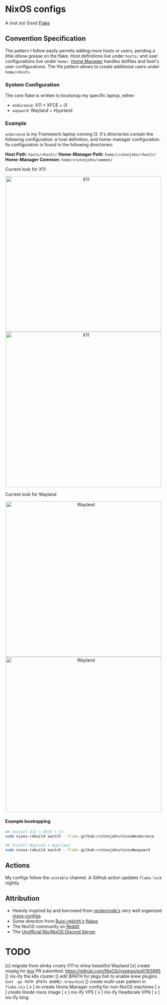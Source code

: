 # NixOS configs

A (not so) Good [Flake][1]

## Convention Specification

The pattern I follow easily permits adding more hosts or users, pending a little elbow grease on the flake. Host definitions
live under `hosts/` and user configurations live under `home/`. [Home Manager][2] handles dotfiles and host's user configurations.
The file pattern allows to create additional users under `home/<host>`.

### System Configuration

The core flake is written to bootstrap my specific laptop, either:

- `endurance`: X11 + XFCE + i3
- `wayward`: Wayland + Hyprland

### Example

`endurance` is my Framework laptop running i3. It's directories contain the following configuration: a host definition,
and home-manager configuration.  Its configuration is found in the following directories:

**Host Path**: `hosts/<host>/`
**Home-Manager Path**: `home/crutonjohn/<host>/`
**Home-Manager Common**: `home/crutonjohn/common/`

Current look for X11:

<p align="center">
  <a href="https://nixos.org#gh-light-mode-only">
    <img src="https://raw.githubusercontent.com/crutonjohn/nixos/master/framework-x11.png" width="500px" alt="X11"/>
  </a>
  <a href="https://nixos.org#gh-dark-mode-only">
    <img src="https://raw.githubusercontent.com/crutonjohn/nixos/master/framework-x11.png" width="500px" alt="X11"/>
  </a>
</p>

Current look for Wayland

<p align="center">
  <a href="https://nixos.org#gh-light-mode-only">
    <img src="https://raw.githubusercontent.com/crutonjohn/nixos/master/framework-wayland.png" width="500px" alt="Wayland"/>
  </a>
  <a href="https://nixos.org#gh-dark-mode-only">
    <img src="https://raw.githubusercontent.com/crutonjohn/nixos/master/framework-wayland.png" width="500px" alt="Wayland"/>
  </a>
</p>

#### Example bootrapping

```bash
## Install X11 + XFCE + i3
sudo nixos-rebuild switch --flake github:crutonjohn/nixos#endurance

## Install Wayland + Hyprland
sudo nixos-rebuild switch --flake github:crutonjohn/nixos#wayward
```

## Actions

My configs follow the `unstable` channel.  A GitHub action updates
`flake.lock` nightly.

## Attribution
* Heavily inspired by and borrowed from [reckenrode's](https://github.com/reckenrode) very well organized [nixos-configs](https://github.com/reckenrode/nixos-configs)
* Some direction from [Ruixi-rebirth's](https://github.com/Ruixi-rebirth/flakes) [flakes](https://github.com/Ruixi-rebirth/flakes)
* The NixOS community on [Reddit](https://www.reddit.com/r/NixOS/)
* The [Unofficial Nix/NixOS Discord Server](https://discord.com/invite/RbvHtGa)

# TODO
[x] migrate from stinky crusty X11 to shiny beautiful Wayland
[x] create nixpkg for [kns](https://github.com/blendle/kns) PR submitted: https://github.com/NixOS/nixpkgs/pull/193995
[] nix-ify the k8s cluster
[] edit $PATH for pkgs.fish to enable krew plugins (`set -gx PATH $PATH $HOME/.krew/bin`)
[] create multi-user pattern in `flake.nix`
[ x ] re-create Home Manager config for non-NixOS machines
[ x ] create linode nixos image
[ x ] nix-ify VPS
[ x ] nix-ify Headscale VPN
[ x ] nix-ify blog

[1]: https://nixos.wiki/wiki/Flakes
[2]: https://github.com/nix-community/home-manager
